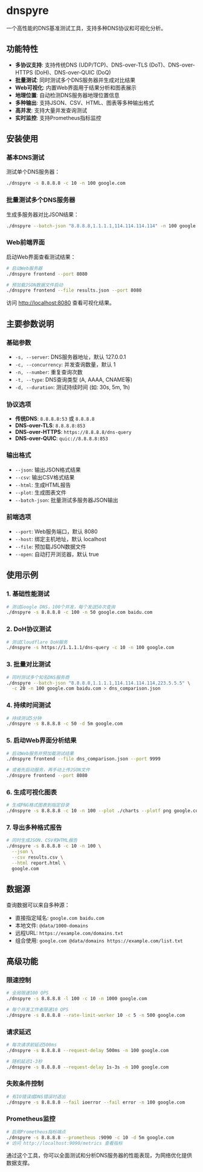 # dnspyre

一个高性能的DNS基准测试工具，支持多种DNS协议和可视化分析。

## 功能特性

- **多协议支持**: 支持传统DNS (UDP/TCP)、DNS-over-TLS (DoT)、DNS-over-HTTPS (DoH)、DNS-over-QUIC (DoQ)
- **批量测试**: 同时测试多个DNS服务器并生成对比结果
- **Web可视化**: 内置Web界面用于结果分析和图表展示
- **地理位置**: 自动检测DNS服务器地理位置信息
- **多种输出**: 支持JSON、CSV、HTML、图表等多种输出格式
- **高并发**: 支持大量并发查询测试
- **实时监控**: 支持Prometheus指标监控

## 安装使用

### 基本DNS测试

测试单个DNS服务器：

```bash
./dnspyre -s 8.8.8.8 -c 10 -n 100 google.com
```

### 批量测试多个DNS服务器

生成多服务器对比JSON结果：

```bash
./dnspyre --batch-json "8.8.8.8,1.1.1.1,114.114.114.114" -n 100 google.com > results.json
```

### Web前端界面

启动Web界面查看测试结果：

```bash
# 启动Web服务器
./dnspyre frontend --port 8080

# 预加载JSON数据文件启动
./dnspyre frontend --file results.json --port 8080
```

访问 <http://localhost:8080> 查看可视化结果。

## 主要参数说明

### 基础参数

- `-s, --server`: DNS服务器地址，默认 127.0.0.1
- `-c, --concurrency`: 并发查询数量，默认 1
- `-n, --number`: 重复查询次数
- `-t, --type`: DNS查询类型 (A, AAAA, CNAME等)
- `-d, --duration`: 测试持续时间 (如: 30s, 5m, 1h)

### 协议选项

- **传统DNS**: `8.8.8.8:53` 或 `8.8.8.8`
- **DNS-over-TLS**: `8.8.8.8:853`
- **DNS-over-HTTPS**: `https://8.8.8.8/dns-query`
- **DNS-over-QUIC**: `quic://8.8.8.8:853`

### 输出格式

- `--json`: 输出JSON格式结果
- `--csv`: 输出CSV格式结果
- `--html`: 生成HTML报告
- `--plot`: 生成图表文件
- `--batch-json`: 批量测试多服务器JSON输出

### 前端选项

- `--port`: Web服务端口，默认 8080
- `--host`: 绑定主机地址，默认 localhost
- `--file`: 预加载JSON数据文件
- `--open`: 自动打开浏览器，默认 true

## 使用示例

### 1. 基础性能测试

```bash
# 测试Google DNS，100个并发，每个发送50次查询
./dnspyre -s 8.8.8.8 -c 100 -n 50 google.com baidu.com
```

### 2. DoH协议测试

```bash
# 测试Cloudflare DoH服务
./dnspyre -s https://1.1.1.1/dns-query -c 10 -n 100 google.com
```

### 3. 批量对比测试

```bash
# 同时测试多个知名DNS服务商
./dnspyre --batch-json "8.8.8.8,1.1.1.1,114.114.114.114,223.5.5.5" \
  -c 20 -n 100 google.com baidu.com > dns_comparison.json
```

### 4. 持续时间测试

```bash
# 持续测试5分钟
./dnspyre -s 8.8.8.8 -c 50 -d 5m google.com
```

### 5. 启动Web界面分析结果

```bash
# 启动Web服务并预加载测试结果
./dnspyre frontend --file dns_comparison.json --port 9999

# 或者先启动服务，再手动上传JSON文件
./dnspyre frontend --port 8080
```

### 6. 生成可视化图表

```bash
# 生成PNG格式图表到指定目录
./dnspyre -s 8.8.8.8 -c 10 -n 100 --plot ./charts --plotf png google.com
```

### 7. 导出多种格式报告

```bash
# 同时生成JSON、CSV和HTML报告
./dnspyre -s 8.8.8.8 -c 10 -n 100 \
  --json \
  --csv results.csv \
  --html report.html \
  google.com
```

## 数据源

查询数据可以来自多种源：

- 直接指定域名: `google.com baidu.com`
- 本地文件: `@data/1000-domains`
- 远程URL: `https://example.com/domains.txt`
- 组合使用: `google.com @data/domains https://example.com/list.txt`

## 高级功能

### 限速控制

```bash
# 全局限速100 QPS
./dnspyre -s 8.8.8.8 -l 100 -c 10 -n 1000 google.com

# 每个并发工作者限速10 QPS
./dnspyre -s 8.8.8.8 --rate-limit-worker 10 -c 5 -n 500 google.com
```

### 请求延迟

```bash
# 每次请求前延迟500ms
./dnspyre -s 8.8.8.8 --request-delay 500ms -n 100 google.com

# 随机延迟1-3秒
./dnspyre -s 8.8.8.8 --request-delay 1s-3s -n 100 google.com
```

### 失败条件控制

```bash
# 有IO错误或DNS错误时退出
./dnspyre -s 8.8.8.8 --fail ioerror --fail error -n 100 google.com
```

### Prometheus监控

```bash
# 启用Prometheus指标端点
./dnspyre -s 8.8.8.8 --prometheus :9090 -c 10 -d 5m google.com
# 访问 http://localhost:9090/metrics 查看指标
```

通过这个工具，你可以全面测试和分析DNS服务器的性能表现，为网络优化提供数据支撑。
